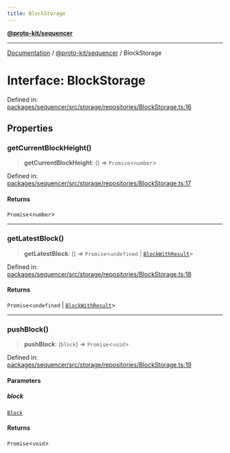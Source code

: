 ```yaml
---
title: BlockStorage
---
```


[**@proto-kit/sequencer**](../README.md)

***

[Documentation](../../../README.md) / [@proto-kit/sequencer](../README.md) / BlockStorage

# Interface: BlockStorage

Defined in: [packages/sequencer/src/storage/repositories/BlockStorage.ts:16](https://github.com/proto-kit/framework/blob/28efa802e3737fc3b77339148b307ef7246f3ef1/packages/sequencer/src/storage/repositories/BlockStorage.ts#L16)

## Properties

### getCurrentBlockHeight()

> **getCurrentBlockHeight**: () => `Promise`\<`number`\>

Defined in: [packages/sequencer/src/storage/repositories/BlockStorage.ts:17](https://github.com/proto-kit/framework/blob/28efa802e3737fc3b77339148b307ef7246f3ef1/packages/sequencer/src/storage/repositories/BlockStorage.ts#L17)

#### Returns

`Promise`\<`number`\>

***

### getLatestBlock()

> **getLatestBlock**: () => `Promise`\<`undefined` \| [`BlockWithResult`](BlockWithResult.md)\>

Defined in: [packages/sequencer/src/storage/repositories/BlockStorage.ts:18](https://github.com/proto-kit/framework/blob/28efa802e3737fc3b77339148b307ef7246f3ef1/packages/sequencer/src/storage/repositories/BlockStorage.ts#L18)

#### Returns

`Promise`\<`undefined` \| [`BlockWithResult`](BlockWithResult.md)\>

***

### pushBlock()

> **pushBlock**: (`block`) => `Promise`\<`void`\>

Defined in: [packages/sequencer/src/storage/repositories/BlockStorage.ts:19](https://github.com/proto-kit/framework/blob/28efa802e3737fc3b77339148b307ef7246f3ef1/packages/sequencer/src/storage/repositories/BlockStorage.ts#L19)

#### Parameters

##### block

[`Block`](Block.md)

#### Returns

`Promise`\<`void`\>
